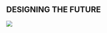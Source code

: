 ## DESIGNING THE FUTURE

![](https://raw.githubusercontent.com/hebaelidrisi/Desktop/mdef-template/docs/images/smallstoneedited.png)
